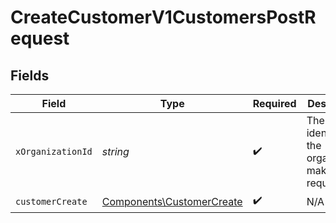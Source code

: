 # CreateCustomerV1CustomersPostRequest


## Fields

| Field                                                                  | Type                                                                   | Required                                                               | Description                                                            | Example                                                                |
| ---------------------------------------------------------------------- | ---------------------------------------------------------------------- | ---------------------------------------------------------------------- | ---------------------------------------------------------------------- | ---------------------------------------------------------------------- |
| `xOrganizationId`                                                      | *string*                                                               | :heavy_check_mark:                                                     | The unique identifier for the organization making the request          | org_12345                                                              |
| `customerCreate`                                                       | [Components\CustomerCreate](../../Models/Components/CustomerCreate.md) | :heavy_check_mark:                                                     | N/A                                                                    |                                                                        |
